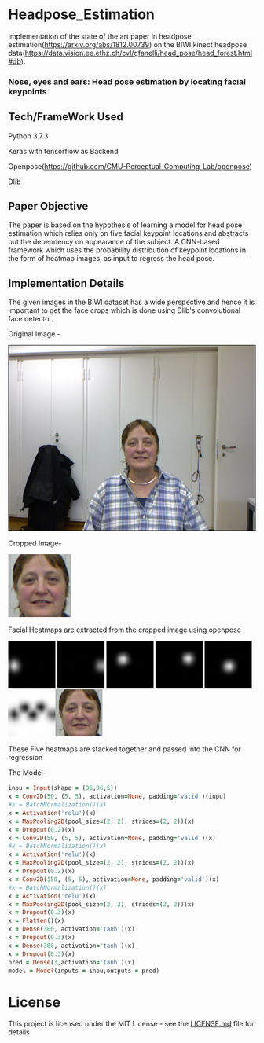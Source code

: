 # Headpose_Estimation

Implementation of the state of the art paper in headpose estimation(https://arxiv.org/abs/1812.00739) on the BIWI kinect headpose data(https://data.vision.ee.ethz.ch/cvl/gfanelli/head_pose/head_forest.html#db).

### Nose, eyes and ears: Head pose estimation by locating facial keypoints

## Tech/FrameWork Used

Python 3.7.3

Keras with tensorflow as Backend

Openpose(https://github.com/CMU-Perceptual-Computing-Lab/openpose)

Dlib


## Paper Objective

The paper is based on the hypothesis of learning a model for head pose estimation which relies only on five facial keypoint locations and abstracts out the dependency on appearance of the subject. A  CNN-based  framework  which  uses  the  probability  distribution  of  keypoint  locations  in  the  form  of heatmap images, as input to regress the head pose.

## Implementation Details
The given images in the BIWI dataset has a wide perspective and hence it is important to get the face crops which is done using Dlib's convolutional face detector.</br>
  
Original Image - 

![Original](https://github.com/Arnav0400/Headpose_Estimation/blob/master/image.png "Original")
      
Cropped Image-

<img src="https://github.com/Arnav0400/Headpose_Estimation/blob/master/crop.png"
     width="128" height="128" class="center" />
     
Facial Heatmaps are extracted from the cropped image using openpose 

![Right Ear](https://github.com/Arnav0400/Headpose_Estimation/blob/master/Rear.png "Right Ear") ![Left Ear](https://github.com/Arnav0400/Headpose_Estimation/blob/master/Lear.png "Left Ear") ![Right Eye](https://github.com/Arnav0400/Headpose_Estimation/blob/master/Reye.png "Right Eye") ![Left Eye](https://github.com/Arnav0400/Headpose_Estimation/blob/master/Leye.png "Left Eye") ![Nose](https://github.com/Arnav0400/Headpose_Estimation/blob/master/nose.png "Nose") ![Background](https://github.com/Arnav0400/Headpose_Estimation/blob/master/bkg.png "Background")<img src="https://github.com/Arnav0400/Headpose_Estimation/blob/master/crop.png"
     alt="Original Image"
     width="96" height="96" class="center" />

These Five heatmaps are stacked together and passed into the CNN for regression  

The Model-  
```ruby
inpu = Input(shape = (96,96,5))
x = Conv2D(50, (5, 5), activation=None, padding='valid')(inpu)
#x = BatchNormalization()(x)
x = Activation('relu')(x)
x = MaxPooling2D(pool_size=(2, 2), strides=(2, 2))(x)
x = Dropout(0.2)(x)
x = Conv2D(50, (5, 5), activation=None, padding='valid')(x)
#x = BatchNormalization()(x)
x = Activation('relu')(x)
x = MaxPooling2D(pool_size=(2, 2), strides=(2, 2))(x)
x = Dropout(0.2)(x)
x = Conv2D(150, (5, 5), activation=None, padding='valid')(x)
#x = BatchNormalization()(x)
x = Activation('relu')(x)
x = MaxPooling2D(pool_size=(2, 2), strides=(2, 2))(x)
x = Dropout(0.3)(x)
x = Flatten()(x)
x = Dense(300, activation='tanh')(x)
x = Dropout(0.3)(x)
x = Dense(300, activation='tanh')(x)
x = Dropout(0.3)(x)
pred = Dense(3,activation='tanh')(x)
model = Model(inputs = inpu,outputs = pred)
```




# License

This project is licensed under the MIT License - see the [LICENSE.md](LICENSE.md) file for details
